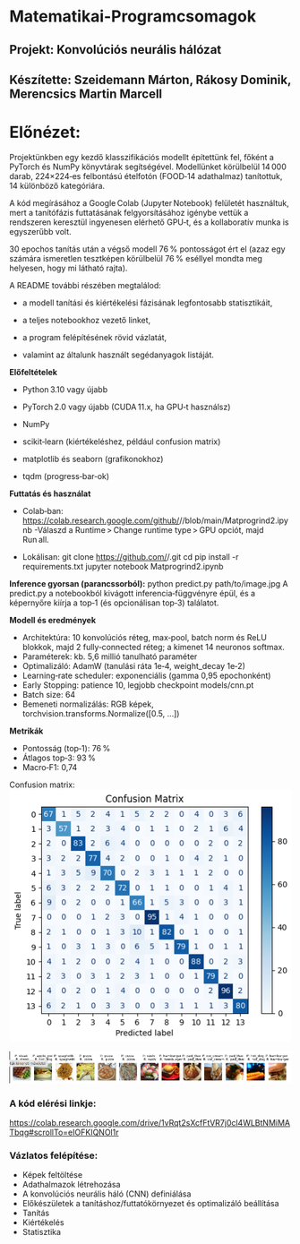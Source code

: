 # Matematikai-Programcsomagok

## Projekt: Konvolúciós neurális hálózat 
## Készítette: Szeidemann Márton, Rákosy Dominik, Merencsics Martin Marcell

# Előnézet:
Projektünkben egy kezdő klasszifikációs modellt építettünk fel, főként a PyTorch és NumPy könyvtárak segítségével. Modellünket körülbelül 14 000 darab, 224×224‑es felbontású ételfotón (FOOD‑14 adathalmaz) tanítottuk, 14 különböző kategóriára.

A kód megírásához a Google Colab (Jupyter Notebook) felületét használtuk, mert a tanítófázis futtatásának felgyorsításához igénybe vettük a rendszeren keresztül ingyenesen elérhető GPU‑t, és a kollaboratív munka is egyszerűbb volt.

30 epochos tanítás után a végső modell 76 % pontosságot ért el (azaz egy számára ismeretlen tesztképen körülbelül 76 % eséllyel mondta meg helyesen, hogy mi látható rajta).

A README további részében megtalálod:

- a modell tanítási és kiértékelési fázisának legfontosabb statisztikáit,

- a teljes notebookhoz vezető linket,

- a program felépítésének rövid vázlatát,

- valamint az általunk használt segédanyagok listáját.

**Előfeltételek**

- Python 3.10 vagy újabb

- PyTorch 2.0 vagy újabb (CUDA 11.x, ha GPU‑t használsz)

- NumPy

- scikit‑learn (kiértékeléshez, például confusion matrix)

- matplotlib és seaborn (grafikonokhoz)

- tqdm (progress‑bar‑ok)

**Futtatás és használat**

- Colab‑ban: https://colab.research.google.com/github/<felhasznalo>/<repo>/blob/main/Matprogrind2.ipynb
    -Válaszd a Runtime > Change runtime type > GPU opciót, majd Run all.

- Lokálisan:
    git clone https://github.com/<felhasznalo>/<repo>.git
    cd <repo>
    pip install -r requirements.txt
    jupyter notebook Matprogrind2.ipynb

**Inference gyorsan (parancssorból):**
    python predict.py path/to/image.jpg
    A predict.py a notebookból kivágott inferencia‑függvényre épül, és a képernyőre kiírja a top‑1 (és opcionálisan top‑3) találatot.

**Modell és eredmények**
- Architektúra: 10 konvolúciós réteg, max‑pool, batch norm és ReLU blokkok, majd 2 fully‑connected réteg; a kimenet 14 neuronos softmax.
- Paraméterek: kb. 5,6 millió tanulható paraméter
- Optimalizáló: AdamW (tanulási ráta 1e‑4, weight_decay 1e‑2)
- Learning‑rate scheduler: exponenciális (gamma 0,95 epochonként)
- Early Stopping: patience 10, legjobb checkpoint models/cnn.pt
- Batch size: 64
- Bemeneti normalizálás: RGB képek, torchvision.transforms.Normalize([0.5, …])

**Metrikák**
- Pontosság (top‑1): 76 %
- Átlagos top‑3: 93 %
- Macro‑F1: 0,74

Confusion matrix:
![Confusion matrix](Confusion_matrix.png)

![Predikciók az első 13 tesztképre](13_kep.png)


### A kód elérési linkje: 
https://colab.research.google.com/drive/1vRqt2sXcfFtVR7j0cl4WLBtNMiMATbqg#scrollTo=eIOFKIQNOl1r
### Vázlatos felépítése:
- Képek feltöltése
- Adathalmazok létrehozása 
- A konvolúciós neurális háló (CNN) definiálása
- Előkészületek a tanításhoz/futtatókörnyezet és optimalizáló beállítása
- Tanítás
- Kiértékelés 
- Statisztika
